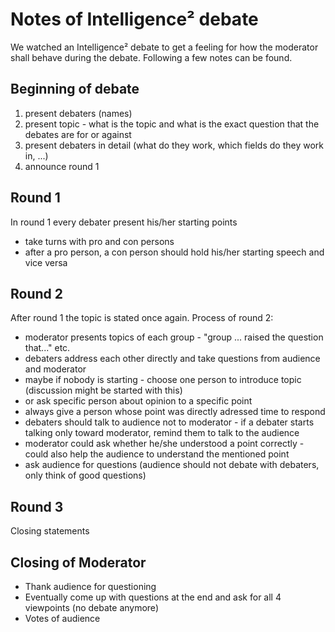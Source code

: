 # Notes of Intelligence² debate
We watched an Intelligence² debate to get a feeling for how the moderator shall behave during the debate. Following a few notes can be found.

## Beginning of debate
1. present debaters (names)
2. present topic - what is the topic and what is the exact question that the debates are for or against
3. present debaters in detail (what do they work, which fields do they work in, ...)
4. announce round 1

## Round 1
In round 1 every debater present his/her starting points
- take turns with pro and con persons
- after a pro person, a con person should hold his/her starting speech and vice versa

## Round 2
After round 1 the topic is stated once again. Process of round 2:
- moderator presents topics of each group - "group ... raised the question that..." etc.
- debaters address each other directly and take questions from audience and moderator
- maybe if nobody is starting - choose one person to introduce topic (discussion might be started with this)
- or ask specific person about opinion to a specific point
- always give a person whose point was directly adressed time to respond
- debaters should talk to audience not to moderator - if a debater starts talking only toward moderator, remind them to talk to the audience
- moderator could ask whether he/she understood a point correctly - could also help the audience to understand the mentioned point
- ask audience for questions (audience should not debate with debaters, only think of good questions)

## Round 3
Closing statements

## Closing of Moderator
- Thank audience for questioning
- Eventually come up with questions at the end and ask for all 4 viewpoints (no debate anymore)
- Votes of audience